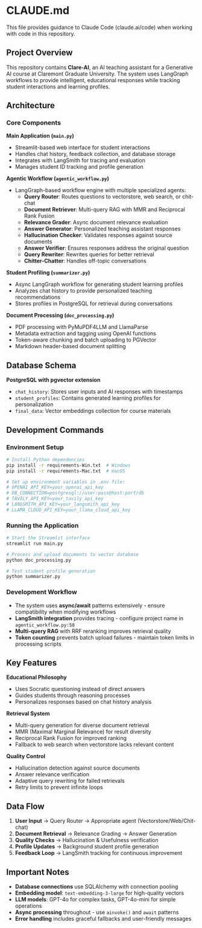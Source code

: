 # CLAUDE.md

This file provides guidance to Claude Code (claude.ai/code) when working with code in this repository.

## Project Overview

This repository contains **Clare-AI**, an AI teaching assistant for a Generative AI course at Claremont Graduate University. The system uses LangGraph workflows to provide intelligent, educational responses while tracking student interactions and learning profiles.

## Architecture

### Core Components

**Main Application (`main.py`)**
- Streamlit-based web interface for student interactions
- Handles chat history, feedback collection, and database storage
- Integrates with LangSmith for tracing and evaluation
- Manages student ID tracking and profile generation

**Agentic Workflow (`agentic_workflow.py`)**
- LangGraph-based workflow engine with multiple specialized agents:
  - **Query Router**: Routes questions to vectorstore, web search, or chit-chat
  - **Document Retriever**: Multi-query RAG with MMR and Reciprocal Rank Fusion
  - **Relevance Grader**: Async document relevance evaluation
  - **Answer Generator**: Personalized teaching assistant responses
  - **Hallucination Checker**: Validates responses against source documents  
  - **Answer Verifier**: Ensures responses address the original question
  - **Query Rewriter**: Rewrites queries for better retrieval
  - **Chitter-Chatter**: Handles off-topic conversations

**Student Profiling (`summarizer.py`)**
- Async LangGraph workflow for generating student learning profiles
- Analyzes chat history to provide personalized teaching recommendations
- Stores profiles in PostgreSQL for retrieval during conversations

**Document Processing (`doc_processing.py`)**
- PDF processing with PyMuPDF4LLM and LlamaParse
- Metadata extraction and tagging using OpenAI functions
- Token-aware chunking and batch uploading to PGVector
- Markdown header-based document splitting

## Database Schema

**PostgreSQL with pgvector extension**
- `chat_history`: Stores user inputs and AI responses with timestamps
- `student_profiles`: Contains generated learning profiles for personalization
- `final_data`: Vector embeddings collection for course materials

## Development Commands

### Environment Setup
```bash
# Install Python dependencies
pip install -r requirements-Win.txt  # Windows
pip install -r requirements-Mac.txt  # macOS

# Set up environment variables in .env file:
# OPENAI_API_KEY=your_openai_api_key
# DB_CONNECTION=postgresql://user:pass@host:port/db
# TAVILY_API_KEY=your_tavily_api_key  
# LANGSMITH_API_KEY=your_langsmith_api_key
# LLAMA_CLOUD_API_KEY=your_llama_cloud_api_key
```

### Running the Application
```bash
# Start the Streamlit interface
streamlit run main.py

# Process and upload documents to vector database
python doc_processing.py

# Test student profile generation
python summarizer.py
```

### Development Workflow
- The system uses **async/await** patterns extensively - ensure compatibility when modifying workflows
- **LangSmith integration** provides tracing - configure project name in `agentic_workflow.py:58`
- **Multi-query RAG** with RRF reranking improves retrieval quality
- **Token counting** prevents batch upload failures - maintain token limits in processing scripts

## Key Features

**Educational Philosophy**
- Uses Socratic questioning instead of direct answers
- Guides students through reasoning processes
- Personalizes responses based on chat history analysis

**Retrieval System**
- Multi-query generation for diverse document retrieval
- MMR (Maximal Marginal Relevance) for result diversity
- Reciprocal Rank Fusion for improved ranking
- Fallback to web search when vectorstore lacks relevant content

**Quality Control**
- Hallucination detection against source documents
- Answer relevance verification
- Adaptive query rewriting for failed retrievals
- Retry limits to prevent infinite loops

## Data Flow

1. **User Input** → Query Router → Appropriate agent (Vectorstore/Web/Chit-chat)
2. **Document Retrieval** → Relevance Grading → Answer Generation  
3. **Quality Checks** → Hallucination & Usefulness verification
4. **Profile Updates** → Background student profile generation
5. **Feedback Loop** → LangSmith tracking for continuous improvement

## Important Notes

- **Database connections** use SQLAlchemy with connection pooling
- **Embedding model**: `text-embedding-3-large` for high-quality vectors
- **LLM models**: GPT-4o for complex tasks, GPT-4o-mini for simple operations
- **Async processing** throughout - use `ainvoke()` and `await` patterns
- **Error handling** includes graceful fallbacks and user-friendly messages